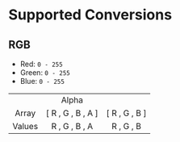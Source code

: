 # Supported Conversions

## RGB

- Red: `0 - 255`
- Green: `0 - 255`
- Blue: `0 - 255`

<table style='text-align:center'>
  <tr>
    <td></td>
    <td>Alpha</td>
  </tr>
  <tr>
    <td>Array</td>
    <td>[ R , G , B , A ]</td>
    <td>[ R , G , B ]</td>
  </tr>
  <tr>
    <td>Values</td>
    <td> R , G , B , A </td>
    <td> R , G , B </td>
  </tr>
</table>
